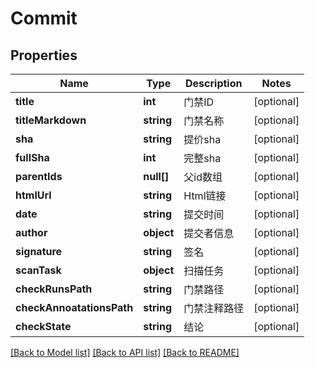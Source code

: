 # Commit

## Properties

Name | Type | Description | Notes
------------ | ------------- | ------------- | -------------
**title** | **int** | 门禁ID | [optional] 
**titleMarkdown** | **string** | 门禁名称 | [optional] 
**sha** | **string** | 提价sha | [optional] 
**fullSha** | **int** | 完整sha | [optional] 
**parentIds** | **null[]** | 父id数组 | [optional] 
**htmlUrl** | **string** | Html链接 | [optional] 
**date** | **string** | 提交时间 | [optional] 
**author** | **object** | 提交者信息 | [optional] 
**signature** | **string** | 签名 | [optional] 
**scanTask** | **object** | 扫描任务 | [optional] 
**checkRunsPath** | **string** | 门禁路径 | [optional] 
**checkAnnoatationsPath** | **string** | 门禁注释路径 | [optional] 
**checkState** | **string** | 结论 | [optional] 

[[Back to Model list]](../../README.md#documentation-for-models) [[Back to API list]](../../README.md#documentation-for-api-endpoints) [[Back to README]](../../README.md)


